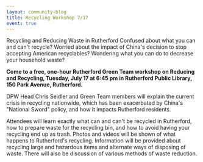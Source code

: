 ```yaml
---
layout: community-blog
title: Recycling Workshop 7/17
event: true
---
```


Recycling and Reducing Waste in Rutherford
Confused about what you can and can't recycle? Worried about the impact of China's decision
to stop accepting American recyclables? Wondering what you can do to decrease your
household waste?

**Come to a free, one-hour Rutherford Green Team workshop on Reducing and Recycling,
Tuesday, July 17 at 6:45 pm in Rutherford Public Library, 150 Park Avenue, Rutherford.**

DPW Head Chris Seidler and Green Team members will explain the current crisis in recycling
nationwide, which has been exacerbated by China's "National Sword" policy, and how it impacts
Rutherford residents.

Attendees will learn exactly what can and can't be recycled in Rutherford, how to prepare waste
for the recycling bin, and how to avoid having your recycling end up as trash. Photos and
videos will be shown of what happens to Rutherford's recycling. Information will be provided
about recycling large and hazardous items and alternate ways of disposing of waste. There will
also be discussion of various methods of waste reduction.
